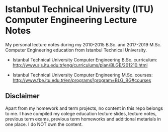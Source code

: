 # Istanbul Technical University (ITU) Computer Engineering Lecture Notes
My personal lecture notes during my 2010-2015 B.Sc. and 2017-2019 M.Sc. Computer Engineering education from Istanbul Technical University.

* Istanbul Technical University Computer Engineering B.Sc. curriculum:
http://www.sis.itu.edu.tr/eng/curriculums/plan/BLGE/201210.html

* Istanbul Technical University Computer Engineering M.Sc. courses:
http://www.fbe.itu.edu.tr/en/programs?program=BLG_BG#courses

## Disclaimer
Apart from my homework and term projects, no content in this repo belongs to me. I have compiled my colege education lecture slides, lecture notes, previous term exams, previous term homeworks and additional metarials in one place. I do NOT own the content.  
